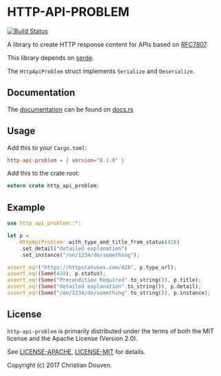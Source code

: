 # HTTP-API-PROBLEM

[![Build Status](https://secure.travis-ci.org/chridou/http-api-problem.png)](http://travis-ci.org/chridou/http-api-problem) 

A library to create HTTP response content for APIs based on
[RFC7807](https://tools.ietf.org/html/rfc7807).

This library depends on [serde](https://serde.rs/).

The ```HttpApiProblem``` struct implements `Serialize` and `Deserialize`.

## Documentation

The [documentation](https://docs.rs/http-api-problem) can be found on [docs.rs](https://docs.rs)

## Usage

Add this to your `Cargo.toml`:
```toml
http-api-problem = { version="0.1.0" }
```

Add this to the crate root:

```rust
extern crate http_api_problem;
```

## Example

```rust
use http_api_problem::*;

let p = 
    HttpApiProblem::with_type_and_title_from_status(428)
    .set_detail("detailed explanation")
    .set_instance("/on/1234/do/something");

assert_eq!("https://httpstatuses.com/428", p.type_url);
assert_eq!(Some(428), p.status);
assert_eq!(Some("Precondition Required".to_string()), p.title);
assert_eq!(Some("detailed explanation".to_string()), p.detail);
assert_eq!(Some("/on/1234/do/something".to_string()), p.instance);
```

## License

`http-api-problem` is primarily distributed under the terms of both the MIT license and the
Apache License (Version 2.0).

See [LICENSE-APACHE](LICENSE-APACHE), [LICENSE-MIT](LICENSE-MIT) for details.

Copyright (c) 2017 Christian Douven.
